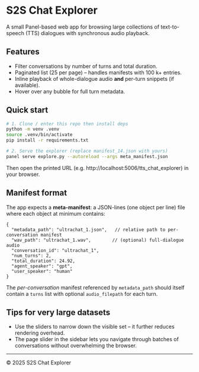 # S2S Chat Explorer

A small Panel-based web app for browsing large collections of text-to-speech (TTS) dialogues with synchronous audio playback.

## Features

* Filter conversations by number of turns and total duration.
* Paginated list (25 per page) – handles manifests with 100 k+ entries.
* Inline playback of whole-dialogue audio **and** per-turn snippets (if available).
* Hover over any bubble for full turn metadata.

## Quick start

```bash
# 1. Clone / enter this repo then install deps
python -m venv .venv
source .venv/bin/activate
pip install -r requirements.txt

# 2. Serve the explorer (replace manifest_14.json with yours)
panel serve explore.py --autoreload --args meta_manifest.json
```

Then open the printed URL (e.g. http://localhost:5006/tts_chat_explorer) in your browser.

## Manifest format

The app expects a **meta-manifest**: a JSON-lines (one object per line) file where each object at minimum contains:

```jsonc
{
  "metadata_path": "ultrachat_1.json",   // relative path to per-conversation manifest
  "wav_path": "ultrachat_1.wav",        // (optional) full-dialogue audio
  "conversation_id": "ultrachat_1",
  "num_turns": 2,
  "total_duration": 24.92,
  "agent_speaker": "gpt",
  "user_speaker": "human"
}
```

The *per-conversation* manifest referenced by `metadata_path` should itself contain a `turns` list with optional `audio_filepath` for each turn.

## Tips for very large datasets

* Use the sliders to narrow down the visible set – it further reduces rendering overhead.
* The page slider in the sidebar lets you navigate through batches of conversations without overwhelming the browser.

---
© 2025 S2S Chat Explorer 
